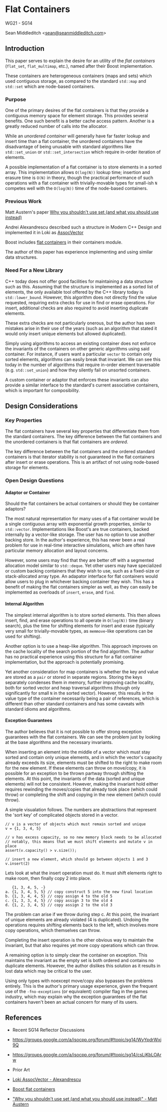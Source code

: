 # Flat Containers

WG21 - SG14

Sean Middleditch <<sean@seanmiddleditch.com>>

## Introduction

This paper serves to explain the desire for an utility of the _flat containers_ (`flat_set`, `flat_multimap`, etc.), named after their Boost implementation.

These containers are heterogeneous containers (maps and sets) which used contiguous storage, as compared to the standard `std::map` and `std::set` which are node-based containers.

### Purpose

One of the primary desires of the flat containers is that they provide a contiguous memory space for element storage. This provides several benefits. One such benefit is a better cache access pattern. Another is a greatly reduced number of calls into the allocator.

While an _unordered container_ will generally have far faster lookup and insert time than a flat container, the unordered containers have the disadvantage of being unusable with standard algorithms like `std::set_union` or `std::set_intersection` which require in-order iteration of elements.

A possible implementation of a flat container is to store elements in a sorted array. This implementation allows `O(log(N))` lookup time; insertion and erasure time is `O(N)` in theory, though the practical performance of such operations with a flat container with trivially-movable types for small-ish `N` competes well with the `O(log(N))` time of the node-based containers.

### Previous Work

Matt Austern's paper [Why you shouldn't use set (and what you should use instead)](http://lafstern.org/matt/col1.pdf)

Andrei Alexandrescu described such a structure in Modern C++ Design and implemented it in Loki as [AssocVector](http://loki-lib.sourceforge.net/html/a00645.html)

Boost includes [flat containers](http://www.boost.org/doc/libs/1_58_0/doc/html/container/non_standard_containers.html#container.non_standard_containers.flat_xxx) in their containers module.

The author of this paper has experience implementing and using similar data structures.

### Need For a New Library

C++ today does not offer good facilities for maintaining a data structure such as this. Assuming that the structure is implemented as a sorted list of elements, the only available tool offered by the C++ library today is `std::lower_bound`. However, this algorithm does not directly find the value requested, requiring extra checks for use in find or erase operations. For insert, additional checks are also required to avoid inserting duplicate elements.

These extra checks are not particularly onerous, but the author has seen mistakes arise in their use of the years (such as an algorithm that stated it would only insert unique elements but allowed duplicated).

Simply using algorithms to access an existing container does not enforce the invariants of the containers on other generic algorithms using said container. For instance, if users want a particular `vector` to contain only sorted elements, algorithms can easily break that invariant. We can see this today in the number of algorithms that require in-order element traversable (e.g. `std::set_union`) and how they silently fail on unsorted containers.

A custom container or adaptor that enforces these invariants can also provide a similar interface to the standard's current associative containers, which is important for composibility.

## Design Considerations

### Key Properties

The flat containers have several key properties that differentiate them from the standard containers. The key difference between the flat containers and the unordered containers is that flat containers are _ordered_.

The key difference between the flat containers and the ordered standard containers is that iterator stability is not guaranteed in the flat containers after insert or erase operations. This is an artifact of not using node-based storage for elements.

### Open Design Questions

#### Adaptor or Container

Should the flat containers be actual containers or should they be container adaptors?

The most natural representation for many uses of a flat container would be a single contiguous array with exponential growth properties, similar to `std::vector`. Implementations like Boost's are true containers, backed internally by a vector-like storage. The user has no option to use another backing store. In the author's experience, this has never been a real problem for use in real-time interactive simulations, which are often have particular memory allocation and layout concerns.

However, some users may find that they are better off with a segmented allocation model similar to `std::deque`. Yet other users may have specialized or custom backing containers that they wish to use, such as a fixed-size or stack-allocated array type. An adapator interface for flat containers would allow users to plug in whichever backing container they wish. This has a benefit of making the flat containers simpler as well, as they can easily be implemented as overloads of `insert`, `erase`, and `find`.

#### Internal Algorithm

The simplest internal algorithm is to store sorted elements. This then allows insert, find, and erase operations to all operate in `O(log(N))` time (binary search), plus the time for shifting elements for insert and erase (typically very small for trivially-movable types, as `memmove`-like operations can be used for shifting).

Another option is to use a heap-like algorithm. This approach improves on the cache locality of the search portion of the find algorithm. The author has no practical experience using this structure for a flat container implementation, but the approach is potentially promising.

Yet another consideration for map containers is whether the key and value are stored as a `pair` or stored in separate regions. Storing the keys separately condenses them in memory, further improving cache locality, both for sorted vector and heap traversal algorithms (though only significantly for small `N` in the sorted vector). However, this results in the value type of the container necessarily being a pair of references, which is different than other standard containers and has some caveats with standard idioms and algorithms.


#### Exception Guarantees

The author believes that it is not possible to offer strong exception guarantees with the flat containers. We can see the problem just by looking at the base algorithms and the necessary invariants.

When inserting an element into the middle of a vector which must stay sorted and contain only unique elements, and in which the vector's capacity already exceeds its size, elements must be shifted to the right to make room for the new element. If these elements can throw on move/copy, it is possible for an exception to be thrown partway through shifting the elements. At this point, the invariants of the data (sorted and unique elements) will not be consistent. However, making the invariant hold either requires rewinding the moves/copies that already took place (which could throw) or completing the shift and copying in the new element (which could throw).

A simple visualation follows. The numbers are abstractions that represent the 'sort key' of complicated objects stored in a vector.

    // v is a vector of objects which must remain sorted and unique
    v = {1, 3, 4, 5}
   
    // v has excess capacity, so no new memory block needs to be allocated
    // notably, this means that we must shift elements and mutate v in place
    assert(v.capacity() > v.size());
   
    // insert a new element, which should go between objects 1 and 3
    v.insert(2)
   
Lets look at what the insert operation must do. It must shift elements right to make room, then finally copy 2 into place.

       {1, 3, 4, 5, -}
    a. {1, 3, 4, 5, 5} // copy construct 5 into the new final location
    b. {1, 3, 4, 4, 5} // copy assign 4 to the old 5
    c. {1, 3, 3, 4, 5} // copy assign 3 to the old 4
    d. {1, 2, 3, 4, 5} // copy assign 2 to the old 3
    
The problem can arise if we throw during step c. At this point, the invariant of unique elements are already violated (4 is duplicated). Undoing the operations requires shifting elements back to the left, which involves more copy operations, which themselves can throw.

Completing the insert operation is the other obvious way to maintain the invariant, but that also requires yet more copy operations which can throw.

A remaining option is to simply clear the container on exception. This maintains the invariant as the empty set is both ordered and contains no duplicate elements. However, the author dislikes this solution as it results in lost data which may be critical to the user.

Using only types with noexcept move/copy also bypasses the problems entirely. This is the author's primary usage experience, given the frequent use of the `-fno-exceptions` (or equivalent) compiler flag in the games industry, which may explain why the exception guarantees of the flat containers haven't been an actual concern for many of its users.

## References

- Recent SG14 Reflector Discussions

 - https://groups.google.com/a/isocpp.org/forum/#!topic/sg14/WyYpdrWxj9Q
 - https://groups.google.com/a/isocpp.org/forum/#!topic/sg14/csLjKbLOArw

- Prior Art

 - [Loki AssocVector - Alexandrescu](http://loki-lib.sourceforge.net/html/a00645.html)
 - [Boost flat containers](http://www.boost.org/doc/libs/1_58_0/doc/html/container/non_standard_containers.html#container.non_standard_containers.flat_xxx)
 - ["Why you shouldn't use set (and what you should use instead)" - Matt Austern](http://lafstern.org/matt/col1.pdf)
